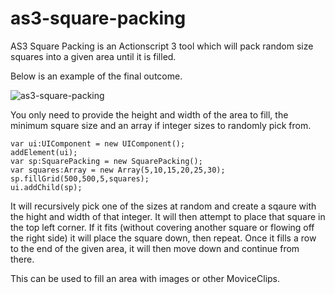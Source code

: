 # as3-square-packing
AS3 Square Packing is an Actionscript 3 tool which will pack random size squares into a given area until it is filled.

Below is an example of the final outcome.

![as3-square-packing](https://www.dropbox.com/s/hmt3rinpg0bqbhl/as3-square-packing.jpg?dl=0&raw=1)

You only need to provide the height and width of the area to fill, the minimum square size and an array if integer sizes to randomly pick from.

    var ui:UIComponent = new UIComponent();
    addElement(ui);
    var sp:SquarePacking = new SquarePacking();
    var squares:Array = new Array(5,10,15,20,25,30);
    sp.fillGrid(500,500,5,squares);
    ui.addChild(sp);

It will recursively pick one of the sizes at random and create a sqaure with the hight and width of that integer. It will then attempt to place that square in the top left corner. If it fits (without covering another square or flowing off the right side) it will place the square down, then repeat. Once it fills a row to the end of the given area, it will then move down and continue from there.

This can be used to fill an area with images or other MoviceClips.
